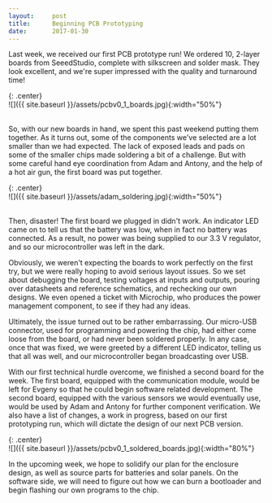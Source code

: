```yaml
---
layout:     post
title:      Beginning PCB Prototyping
date:       2017-01-30
---
```


Last week, we received our first PCB prototype run! We ordered 10, 2-layer boards from SeeedStudio, complete with silkscreen and solder mask. They look excellent, and we're super impressed with the quality and turnaround time!

{: .center}
<br>
![]({{ site.baseurl }}/assets/pcbv0_1_boards.jpg){:width="50%"}
<br><br>

So, with our new boards in hand, we spent this past weekend putting them together. As it turns out, some of the components we've selected are a lot smaller than we had expected. The lack of exposed leads and pads on some of the smaller chips made soldering a bit of a challenge. But with some careful hand eye coordination from Adam and Antony, and the help of a hot air gun, the first board was put together.

{: .center}
<br>
![]({{ site.baseurl }}/assets/adam_soldering.jpg){:width="50%"}
<br><br>

Then, disaster! The first board we plugged in didn't work. An indicator LED came on to tell us that the battery was low, when in fact no battery was connected. As a result, no power was being supplied to our 3.3 V regulator, and so our microcontroller was left in the dark.

Obviously, we weren't expecting the boards to work perfectly on the first try, but we were really hoping to avoid serious layout issues. So we set about debugging the board, testing voltages at inputs and outputs, pouring over datasheets and reference schematics, and rechecking our own designs. We even opened a ticket with Microchip, who produces the power management component, to see if they had any ideas.

Ultimately, the issue turned out to be rather embarrassing. Our micro-USB connector, used for programming and powering the chip, had either come loose from the board, or had never been soldered properly. In any case, once that was fixed, we were greeted by a different LED indicator, telling us that all was well, and our microcontroller began broadcasting over USB.

With our first technical hurdle overcome, we finished a second board for the week. The first board, equipped with the communication module, would be left for Evgeny so that he could begin software related development. The second board, equipped with the various sensors we would eventually use, would be used by Adam and Antony for further component verification. We also have a list of changes, a work in progress, based on our first prototyping run, which will dictate the design of our next PCB version.

{: .center}
<br>
![]({{ site.baseurl }}/assets/pcbv0_1_soldered_boards.jpg){:width="80%"}

In the upcoming week, we hope to solidify our plan for the enclosure design, as well as source parts for batteries and solar panels. On the software side, we will need to figure out how we can burn a bootloader and begin flashing our own programs to the chip.


